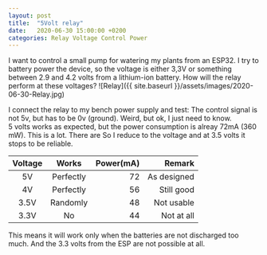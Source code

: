 ```yaml
---
layout: post
title:  "5Volt relay"
date:   2020-06-30 15:00:00 +0200
categories: Relay Voltage Control Power
---
```

I want to control a small pump for watering my plants from an ESP32. I try to battery power the device, so the voltage is either 3,3V or something between 2.9 and 4.2 volts from a lithium-ion battery. How will the relay perform at these voltages?
![Relay]({{ site.baseurl }}/assets/images/2020-06-30-Relay.jpg)
<!--more-->
I connect the relay to my bench power supply and test: The control signal is not 5v, but has to be 0v (ground). Weird, but ok, I just need to know.
<br>
5 volts works as expected, but the power consumption is alreay 72mA (360 mW). This is a lot. There are  So I reduce to the voltage and at 3.5 volts it stops to be reliable. 

| Voltage       | Works         | Power(mA) | Remark      |
|:-------------:|:-------------:| ---------:|------------:|
| 5V            | Perfectly     |       72  | As designed |
| 4V            | Perfectly     |       56  | Still good  |
| 3.5V          | Randomly      |       48  | Not usable  |
| 3.3V          | No            |       44  | Not at all  |

This means it will work only when the batteries are not discharged too much. And the 3.3 volts from the ESP are not possible at all.
